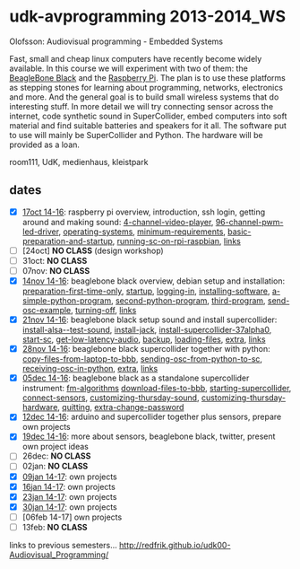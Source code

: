 udk-avprogramming 2013-2014_WS
==============================

Olofsson: Audiovisual programming - Embedded Systems

Fast, small and cheap linux computers have recently become widely available. In this course we will experiment with two of them: the [BeagleBone Black](http://beagleboard.org/Products/BeagleBone%20Black) and the [Raspberry Pi](http://raspberrypi.org). The plan is to use these platforms as stepping stones for learning about programming, networks, electronics and more. And the general goal is to build small wireless systems that do interesting stuff.
In more detail we will try connecting sensor across the internet, code synthetic sound in SuperCollider, embed computers into soft material and find suitable batteries and speakers for it all. The software put to use will mainly be SuperCollider and Python. The hardware will be provided as a loan.

room111, UdK, medienhaus, kleistpark

dates
-----
- [x] [17oct 14-16](https://github.com/redFrik/udk10-Embedded_Systems/tree/master/udk131017): raspberry pi overview, introduction, ssh login, getting around and making sound:
	[4-channel-video-player](https://github.com/redFrik/udk10-Embedded_Systems/tree/master/udk131017#--4-channel-video-player),
	[96-channel-pwm-led-driver](https://github.com/redFrik/udk10-Embedded_Systems/tree/master/udk131017#--96-channel-pwm-led-driver),
	[operating-systems](https://github.com/redFrik/udk10-Embedded_Systems/tree/master/udk131017#--operating-systems),
	[minimum-requirements](https://github.com/redFrik/udk10-Embedded_Systems/tree/master/udk131017#--minimum-requirements),
	[basic-preparation-and-startup](https://github.com/redFrik/udk10-Embedded_Systems/tree/master/udk131017#--basic-preparation-and-startup),
	[running-sc-on-rpi-raspbian](https://github.com/redFrik/udk10-Embedded_Systems/tree/master/udk131017#--running-sc-on-rpi-raspbian),
	[links](https://github.com/redFrik/udk10-Embedded_Systems/tree/master/udk131017#--links)
- [ ] [24oct] **NO CLASS** (design workshop)
- [ ] 31oct: **NO CLASS**
- [ ] 07nov: **NO CLASS**
- [x] [14nov 14-16](https://github.com/redFrik/udk10-Embedded_Systems/tree/master/udk131114): beaglebone black overview, debian setup and installation:
	[preparation-first-time-only](https://github.com/redFrik/udk10-Embedded_Systems/tree/master/udk131114#--preparation-first-time-only),
	[startup](https://github.com/redFrik/udk10-Embedded_Systems/tree/master/udk131114#--startup),
	[logging-in](https://github.com/redFrik/udk10-Embedded_Systems/tree/master/udk131114#--logging-in),
	[installing-software](https://github.com/redFrik/udk10-Embedded_Systems/tree/master/udk131114#--installing-software),
	[a-simple-python-program](https://github.com/redFrik/udk10-Embedded_Systems/tree/master/udk131114#--a-simple-python-program),
	[second-python-program](https://github.com/redFrik/udk10-Embedded_Systems/tree/master/udk131114#--second-python-program),
	[third-program](https://github.com/redFrik/udk10-Embedded_Systems/tree/master/udk131114#--third-program),
	[send-osc-example](https://github.com/redFrik/udk10-Embedded_Systems/tree/master/udk131114#--send-osc-example),
	[turning-off](https://github.com/redFrik/udk10-Embedded_Systems/tree/master/udk131114#--turning-off),
	[links](https://github.com/redFrik/udk10-Embedded_Systems/tree/master/udk131114#--links)
- [x] [21nov 14-16](https://github.com/redFrik/udk10-Embedded_Systems/tree/master/udk131121): beaglebone black setup sound and install supercollider:
	[install-alsa--test-sound](https://github.com/redFrik/udk10-Embedded_Systems/tree/master/udk131121#--install-alsa--test-sound),
	[install-jack](https://github.com/redFrik/udk10-Embedded_Systems/tree/master/udk131121#--install-jack),
	[install-supercollider-37alpha0](https://github.com/redFrik/udk10-Embedded_Systems/tree/master/udk131121#--install-supercollider-37alpha0),
	[start-sc](https://github.com/redFrik/udk10-Embedded_Systems/tree/master/udk131121#--start-sc),
	[get-low-latency-audio](https://github.com/redFrik/udk10-Embedded_Systems/tree/master/udk131121#--get-low-latency-audio),
	[backup](https://github.com/redFrik/udk10-Embedded_Systems/tree/master/udk131121#--backup),
	[loading-files](https://github.com/redFrik/udk10-Embedded_Systems/tree/master/udk131121#--loading-files),
	[extra](https://github.com/redFrik/udk10-Embedded_Systems/tree/master/udk131121#--extra),
	[links](https://github.com/redFrik/udk10-Embedded_Systems/tree/master/udk131121#--links)
- [x] [28nov 14-16](https://github.com/redFrik/udk10-Embedded_Systems/tree/master/udk131128): beaglebone black supercollider together with python:
	[copy-files-from-laptop-to-bbb](https://github.com/redFrik/udk10-Embedded_Systems/tree/master/udk131128#--copy-files-from-laptop-to-bbb),
	[sending-osc-from-python-to-sc](https://github.com/redFrik/udk10-Embedded_Systems/tree/master/udk131128#--sending-osc-from-python-to-sc),
	[receiving-osc-in-python](https://github.com/redFrik/udk10-Embedded_Systems/tree/master/udk131128#--receiving-osc-in-python),
	[extra](https://github.com/redFrik/udk10-Embedded_Systems/tree/master/udk131128#--extra),
	[links](https://github.com/redFrik/udk10-Embedded_Systems/tree/master/udk131128#--links)
- [x] [05dec 14-16](https://github.com/redFrik/udk10-Embedded_Systems/tree/master/udk131205): beaglebone black as a standalone supercollider instrument:
	[fm-algorithms](https://github.com/redFrik/udk10-Embedded_Systems/tree/master/udk131205#--fm-algorithms)
	[download-files-to-bbb](https://github.com/redFrik/udk10-Embedded_Systems/tree/master/udk131205#--download-files-to-bbb),
	[starting-supercollider](https://github.com/redFrik/udk10-Embedded_Systems/tree/master/udk131205#--starting-supercollider),
	[connect-sensors](https://github.com/redFrik/udk10-Embedded_Systems/tree/master/udk131205#--connect-sensors),
	[customizing-thursday-sound](https://github.com/redFrik/udk10-Embedded_Systems/tree/master/udk131205#--customizing-thursday-sound),
	[customizing-thursday-hardware](https://github.com/redFrik/udk10-Embedded_Systems/tree/master/udk131205#--customizing-thursday-hardware),
	[quitting](https://github.com/redFrik/udk10-Embedded_Systems/tree/master/udk131205#--quitting),
	[extra-change-password](https://github.com/redFrik/udk10-Embedded_Systems/tree/master/udk131205#--extra-change-password)
- [x] [12dec 14-16](https://github.com/redFrik/udk10-Embedded_Systems/tree/master/udk131212): arduino and supercollider together plus sensors, prepare own projects
- [x] [19dec 14-16](https://github.com/redFrik/udk10-Embedded_Systems/tree/master/udk131219): more about sensors, beaglebone black, twitter, present own project ideas
- [ ] 26dec: **NO CLASS**
- [ ] 02jan: **NO CLASS**
- [x] [09jan 14-17](https://github.com/redFrik/udk10-Embedded_Systems/tree/master/udk140109): own projects
- [x] [16jan 14-17](https://github.com/redFrik/udk10-Embedded_Systems/tree/master/udk140116): own projects
- [x] [23jan 14-17](https://github.com/redFrik/udk10-Embedded_Systems/tree/master/udk140123): own projects
- [x] [30jan 14-17](https://github.com/redFrik/udk10-Embedded_Systems/tree/master/udk140130): own projects
- [ ] [06feb 14-17] own projects
- [ ] 13feb: **NO CLASS**

links to previous semesters... <http://redfrik.github.io/udk00-Audiovisual_Programming/>
